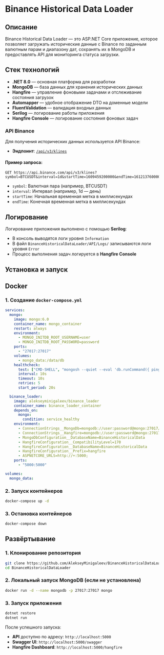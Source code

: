 # Binance Historical Data Loader

## Описание
Binance Historical Data Loader — это ASP.NET Core приложение, которое позволяет загружать исторические данные с Binance по заданным валютным парам и диапазону дат, сохранять их в MongoDB и предоставлять API для мониторинга статуса загрузки.

## Стек технологий
- **.NET 8.0** — основная платформа для разработки
- **MongoDB** — база данных для хранения исторических данных
- **Hangfire** — управление фоновыми задачами и отслеживание состояния загрузок
- **Automapper** — удобное отображение DTO на доменные модели
- **FluentValidation** — валидация входных данных
- **Serilog** — логирование работы приложения
- **Hangfire Console** — логирование состояния фоновых задач
  
### API Binance
Для получения исторических данных используется API Binance:
- **Эндпоинт**: [`/api/v3/klines`](https://developers.binance.info/docs/binance-spot-api-docs/rest-api/market-data-endpoints#klinecandlestick-data)

#### Пример запроса:
```plaintext
GET https://api.binance.com/api/v3/klines?symbol=BTCUSDT&interval=1d&startTime=1609459200000&endTime=1612137600000
```
- `symbol`: Валютная пара (например, BTCUSDT)
- `interval`: Интервал (например, 1d — день)
- `startTime`: Начальная временная метка в миллисекундах
- `endTime`: Конечная временная метка в миллисекундах

## Логирование
Логирование приложения выполнено с помощью **Serilog**:
- В консоль выводятся логи уровня `Information`
- В файл `BinanceHistoricalDataLoader/API/Logs/` записываются логи уровня `Error`
- Процесс выполнения задач логируется в **Hangfire Console**

## Установка и запуск

## Docker
### 1. Создание `docker-compose.yml`
```yaml
services:
  mongo:
    image: mongo:6.0
    container_name: mongo_container
    restart: always
    environment:
      - MONGO_INITDB_ROOT_USERNAME=user
      - MONGO_INITDB_ROOT_PASSWORD=password
    ports:
      - "27017:27017"
    volumes:
      - mongo_data:/data/db
    healthcheck:
      test: ["CMD-SHELL", "mongosh --quiet --eval 'db.runCommand({ ping: 1 }).ok || 0' mongo:27017/test"]
      interval: 10s
      timeout: 10s
      retries: 5
      start_period: 20s

  binance_loader:
    image: alekseyminigaleev/binance_loader
    container_name: binance_loader_container
    depends_on:
      mongo:
        condition: service_healthy
    environment:
      - ConnectionStrings__MongoDb=mongodb://user:password@mongo:27017/
      - ConnectionStrings__Hangfire=mongodb://user:password@mongo:27017/
      - MongoDbConfiguration__DatabaseName=BinanceHistoricalData
      - HangfireConfiguration__CompatibilityLevel=170
      - HangfireConfiguration__DatabaseName=BinanceHistoricalData
      - HangfireConfiguration__Prefix=hangfire
      - ASPNETCORE_URLS=http://+:5000;
    ports:
      - "5000:5000"

volumes:
  mongo_data:
```
### 2. Запуск контейнеров
```sh
docker-compose up -d
```
### 3. Остановка контейнеров
```sh
docker-compose down
```

## Развёртывание
### 1. Клонирование репозитория
```sh
git clone https://github.com/AlekseyMinigaleev/BinanceHistoricalDataLoader.git
cd BinanceHistoricalDataLoader
```

### 2. Локальный запуск MongoDB (если не установлена)
```sh
docker run -d --name mongodb -p 27017:27017 mongo
```

### 3. Запуск приложения
```sh
dotnet restore
dotnet run
```
После успешного запуска:
- **API** доступно по адресу: `http://localhost:5000`
- **Swagger UI**: `http://localhost:5000/swagger`
- **Hangfire Dashboard**: `http://localhost:5000/hangfire`




